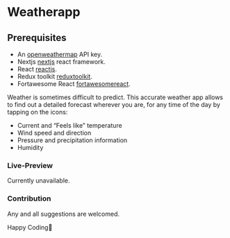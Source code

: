 # Weatherapp

## Prerequisites

* An [openweathermap](http://openweathermap.org/) API key.
* Nextjs [nextjs](https://nextjs.org/) react framework.
* React [reactjs](https://reactjs.org/).
* Redux toolkit [reduxtoolkit](https://redux-toolkit.js.org/).
* Fortawesome React [fortawesomereact](https://fontawesome.com/v5/docs/web/use-with/react).

Weather is sometimes difficult to predict. This accurate weather app allows to find out a detailed forecast wherever you are, for any time of the day by tapping on the icons:

* Current and “Feels like” temperature
* Wind speed and direction
* Pressure and precipitation information
* Humidity

### Live-Preview

Currently unavailable.

### Contribution

Any and all suggestions are welcomed.

Happy Coding🚀
